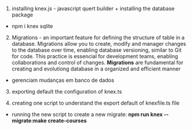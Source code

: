 1. installing knex.js - javascript quert builder + installing the database package
 - npm i knex sqlite

2. Migrations - an important feature for defining the structure of table in a database. Migrations allow you to create, modify and manager changes to the database over time, enabling database versioning, similar to Git for code. This practice is essencial for development teams, enabling collaborations and control of changes. **Migrations** are fundamental for creating and evolutiong database in a organized and efficient manner
- gerenciam mudanças em banco de dados

3. exporting default the configuration of knex.ts

4. creating one script to understand the export default of knexfile.ts file
- running the new script to create a new migrate: **npm run knex --migrate:make create-courses**
